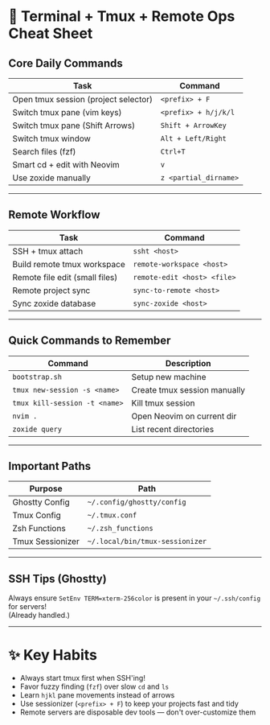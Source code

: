 
# 🧠 Terminal + Tmux + Remote Ops Cheat Sheet

## Core Daily Commands

| Task                           | Command |
|---------------------------------|---------|
| Open tmux session (project selector) | `<prefix> + F` |
| Switch tmux pane (vim keys)     | `<prefix> + h/j/k/l` |
| Switch tmux pane (Shift Arrows) | `Shift + ArrowKey` |
| Switch tmux window              | `Alt + Left/Right` |
| Search files (fzf)              | `Ctrl+T` |
| Smart cd + edit with Neovim     | `v` |
| Use zoxide manually             | `z <partial_dirname>` |

---

## Remote Workflow

| Task                           | Command |
|---------------------------------|---------|
| SSH + tmux attach               | `ssht <host>` |
| Build remote tmux workspace     | `remote-workspace <host>` |
| Remote file edit (small files)  | `remote-edit <host> <file>` |
| Remote project sync             | `sync-to-remote <host>` |
| Sync zoxide database            | `sync-zoxide <host>` |

---

## Quick Commands to Remember

| Command | Description |
|---------|-------------|
| `bootstrap.sh` | Setup new machine |
| `tmux new-session -s <name>` | Create tmux session manually |
| `tmux kill-session -t <name>` | Kill tmux session |
| `nvim .` | Open Neovim on current dir |
| `zoxide query` | List recent directories |

---

## Important Paths

| Purpose  | Path |
|----------|-----|
| Ghostty Config | `~/.config/ghostty/config` |
| Tmux Config    | `~/.tmux.conf` |
| Zsh Functions  | `~/.zsh_functions` |
| Tmux Sessionizer | `~/.local/bin/tmux-sessionizer` |

---

## SSH Tips (Ghostty)

Always ensure `SetEnv TERM=xterm-256color` is present in your `~/.ssh/config` for servers!  
(Already handled.)

---

# ✨ Key Habits

- Always start tmux first when SSH'ing!
- Favor fuzzy finding (`fzf`) over slow `cd` and `ls`
- Learn `hjkl` pane movements instead of arrows
- Use sessionizer (`<prefix> + F`) to keep your projects fast and tidy
- Remote servers are disposable dev tools — don't over-customize them

